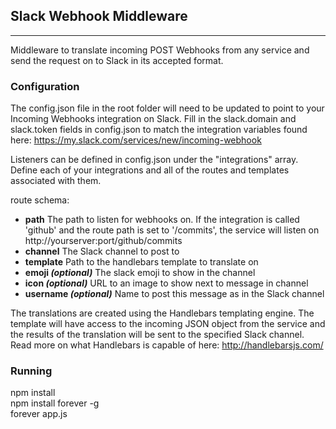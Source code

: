 ## Slack Webhook Middleware  
---
Middleware to translate incoming POST Webhooks from any service and send the request on to Slack in its accepted format.

### Configuration
The config.json file in the root folder will need to be updated to point to your Incoming Webhooks integration on Slack. Fill in the slack.domain and slack.token fields in config.json to match the integration variables found here: https://my.slack.com/services/new/incoming-webhook

Listeners can be defined in config.json under the "integrations" array. Define each of your integrations and all of the routes and templates associated with them.

route schema:
* **path** The path to listen for webhooks on. If the integration is called 'github' and the route path is set to '/commits', the service will listen on http://yourserver:port/github/commits
* **channel** The Slack channel to post to
* **template** Path to the handlebars template to translate on
* **emoji _(optional)_** The slack emoji to show in the channel
* **icon _(optional)_** URL to an image to show next to message in channel  
* **username _(optional)_** Name to post this message as in the Slack channel  

The translations are created using the Handlebars templating engine. The template will have access to the incoming JSON object from the service and the results of the translation will be sent to the specified Slack channel. Read more on what Handlebars is capable of here: http://handlebarsjs.com/
 
### Running

npm install  
npm install forever -g  
forever app.js  
